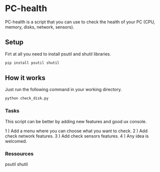 # PC-health
PC-health is a script that you can use to check the health of your PC (CPU, memory, disks, network, sensors).

## Setup
Firt at all you need to install psutil and shutil libraries.
``` bash
pip install psutil shutil
```
## How it works
Just run the following command in your working directory.
``` bash
python check_disk.py
```

### Tasks
This script can be better by adding new features and good ux console.


1 ) Add a menu where you can choose what you want to check.
2 ) Add check network features.
3 ) Add check sensors features.
4 ) Any idea is welcomed.

### Ressources
psutil
shutil